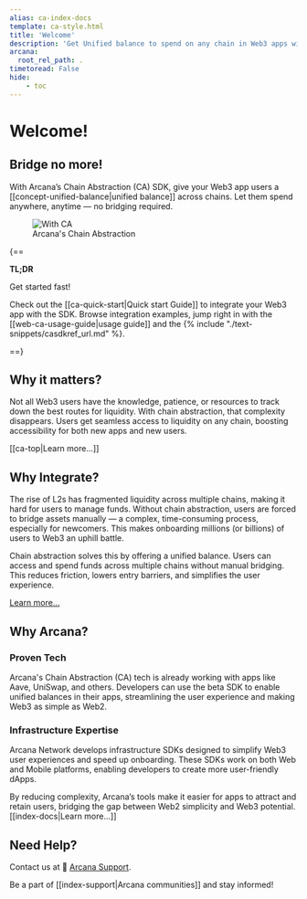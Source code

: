 ```yaml
---
alias: ca-index-docs
template: ca-style.html
title: 'Welcome'
description: 'Get Unified balance to spend on any chain in Web3 apps with Arcana Network Chain Abstraction.'
arcana:
  root_rel_path: .
timetoread: False
hide: 
    - toc
---
```


# Welcome!

## Bridge no more!

With Arcana’s Chain Abstraction (CA) SDK, give your Web3 app users a [[concept-unified-balance|unified balance]] across chains. Let them spend anywhere, anytime — no bridging required.

<figure markdown="span">
  <img alt="With CA" src="{{config.extra.arcana.img_dir}}/an_ca_landing.{{config.extra.arcana.img_png}}" class="an_screenshots width_85pc"/>
  <figcaption>Arcana's Chain Abstraction</figcaption>
</figure>

{==

**TL;DR**

Get started fast!

Check out the [[ca-quick-start|Quick start Guide]] to integrate your Web3 app with the SDK. Browse integration examples,  jump right in with the [[web-ca-usage-guide|usage guide]] and the {% include "./text-snippets/casdkref_url.md" %}.

==}

## Why it matters?

Not all Web3 users have the knowledge, patience, or resources to track down the best routes for liquidity. With chain abstraction, that complexity disappears. Users get seamless access to liquidity on any chain, boosting accessibility for both new apps and new users.

[[ca-top|Learn more...]]

## Why Integrate?

The rise of L2s has fragmented liquidity across multiple chains, making it hard for users to manage funds. Without chain abstraction, users are forced to bridge assets manually — a complex, time-consuming process, especially for newcomers. This makes onboarding millions (or billions) of users to Web3 an uphill battle.

Chain abstraction solves this by offering a unified balance. Users can access and spend funds across multiple chains without manual bridging. This reduces friction, lowers entry barriers, and simplifies the user experience.

[Learn more...](https://blog.arcana.network/)

## Why Arcana?

### Proven Tech

Arcana's Chain Abstraction (CA) tech is already working with apps like Aave, UniSwap, and others. Developers can use the beta SDK to enable unified balances in their apps, streamlining the user experience and making Web3 as simple as Web2.

### Infrastructure Expertise

Arcana Network develops infrastructure SDKs designed to simplify Web3 user experiences and speed up onboarding. These SDKs work on both Web and Mobile platforms, enabling developers to create more user-friendly dApps.

By reducing complexity, Arcana’s tools make it easier for apps to attract and retain users, bridging the gap between Web2 simplicity and Web3 potential. [[index-docs|Learn more...]]

## Need Help?

Contact us at 📨 [Arcana Support](mailto:support@arcana.network). 

Be a part of [[index-support|Arcana communities]] and stay informed!
